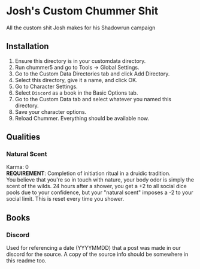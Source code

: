 # Josh's Custom Chummer Shit
 All the custom shit Josh makes for his Shadowrun campaign

## Installation

1. Ensure this directory is in your customdata directory.
2. Run chummer5 and go to Tools -> Global Settings.
3. Go to the Custom Data Directories tab and click Add Directory.
4. Select this directory, give it a name, and click OK.
5. Go to Character Settings.
6. Select `Discord` as a book in the Basic Options tab.
7. Go to the Custom Data tab and select whatever you named this directory.
8. Save your character options.
9. Reload Chummer. Everything should be available now.

## Qualities
### Natural Scent

Karma: 0  
**REQUIREMENT**: Completion of initiation ritual in a druidic tradition.  
You believe that you're so in touch with nature, your body odor is simply the scent of the wilds. 24 hours after a shower, you get a +2 to all social dice pools due to your confidence, but your "natural scent" imposes a -2 to your social limit. This is reset every time you shower.

## Books
### Discord

Used for referencing a date (YYYYMMDD) that a post was made in our discord for the source. A copy of the source info should be somewhere in this readme too.